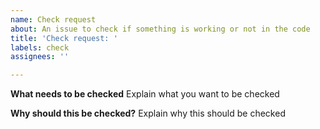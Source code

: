 ```yaml
---
name: Check request
about: An issue to check if something is working or not in the code
title: 'Check request: '
labels: check
assignees: ''

---
```


**What needs to be checked**
Explain what you want to be checked

**Why should this be checked?**
Explain why this should be checked
